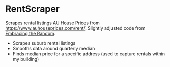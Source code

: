 # RentScraper

Scrapes rental listings AU House Prices from https://www.auhouseprices.com/rent/. Slightly adjusted code from [Embracing the Random](https://embracingtherandom.com/r/web-scraping/rent-scraping/).  

* Scrapes suburb rental listings 
* Smooths data around quarterly median 
* Finds median price for a specific address (used to capture rentals within my building) 
